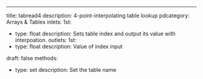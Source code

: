 ---
title: tabread4
description: 4-point-interpolating table lookup
pdcategory: Arrays & Tables
inlets:
  1st:
  - type: float
    description: Sets table index and output its value with interpoation.
outlets:
  1st:
  - type: float
    description: Value of index input

draft: false
methods:
- type: set <symbol>
  description: Set the table name